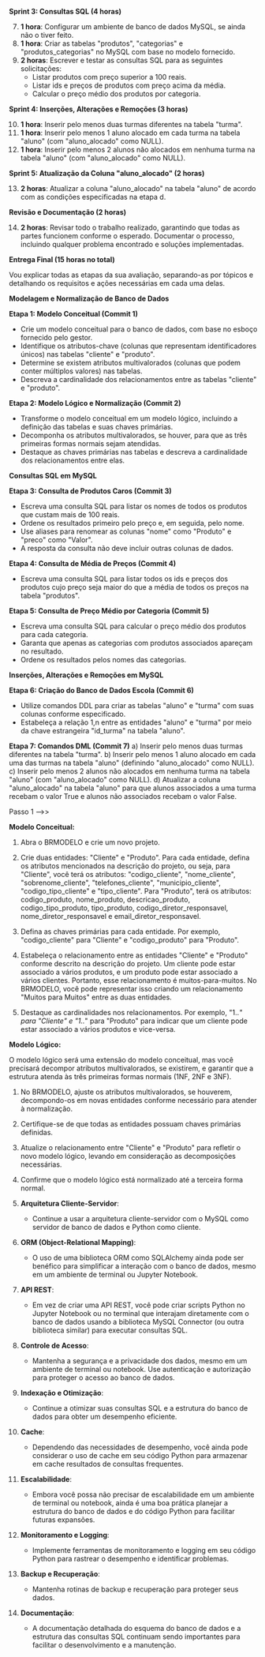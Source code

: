 
**Sprint 3: Consultas SQL (4 horas)**

7. **1 hora**: Configurar um ambiente de banco de dados MySQL, se ainda não o tiver feito.
8. **1 hora**: Criar as tabelas "produtos", "categorias" e "produtos_categorias" no MySQL com base no modelo fornecido.
9. **2 horas**: Escrever e testar as consultas SQL para as seguintes solicitações:
   - Listar produtos com preço superior a 100 reais.
   - Listar ids e preços de produtos com preço acima da média.
   - Calcular o preço médio dos produtos por categoria.
   
**Sprint 4: Inserções, Alterações e Remoções (3 horas)**

10. **1 hora**: Inserir pelo menos duas turmas diferentes na tabela "turma".
11. **1 hora**: Inserir pelo menos 1 aluno alocado em cada turma na tabela "aluno" (com "aluno_alocado" como NULL).
12. **1 hora**: Inserir pelo menos 2 alunos não alocados em nenhuma turma na tabela "aluno" (com "aluno_alocado" como NULL).

**Sprint 5: Atualização da Coluna "aluno_alocado" (2 horas)**

13. **2 horas**: Atualizar a coluna "aluno_alocado" na tabela "aluno" de acordo com as condições especificadas na etapa d.

**Revisão e Documentação (2 horas)**

14. **2 horas**: Revisar todo o trabalho realizado, garantindo que todas as partes funcionem conforme o esperado. Documentar o processo, incluindo qualquer problema encontrado e soluções implementadas.

**Entrega Final (15 horas no total)**

Vou explicar todas as etapas da sua avaliação, separando-as por tópicos e detalhando os requisitos e ações necessárias em cada uma delas.

**Modelagem e Normalização de Banco de Dados**

**Etapa 1: Modelo Conceitual (Commit 1)**
- Crie um modelo conceitual para o banco de dados, com base no esboço fornecido pelo gestor.
- Identifique os atributos-chave (colunas que representam identificadores únicos) nas tabelas "cliente" e "produto".
- Determine se existem atributos multivalorados (colunas que podem conter múltiplos valores) nas tabelas.
- Descreva a cardinalidade dos relacionamentos entre as tabelas "cliente" e "produto".

**Etapa 2: Modelo Lógico e Normalização (Commit 2)**
- Transforme o modelo conceitual em um modelo lógico, incluindo a definição das tabelas e suas chaves primárias.
- Decomponha os atributos multivalorados, se houver, para que as três primeiras formas normais sejam atendidas.
- Destaque as chaves primárias nas tabelas e descreva a cardinalidade dos relacionamentos entre elas.

**Consultas SQL em MySQL**

**Etapa 3: Consulta de Produtos Caros (Commit 3)**
- Escreva uma consulta SQL para listar os nomes de todos os produtos que custam mais de 100 reais.
- Ordene os resultados primeiro pelo preço e, em seguida, pelo nome.
- Use aliases para renomear as colunas "nome" como "Produto" e "preco" como "Valor".
- A resposta da consulta não deve incluir outras colunas de dados.

**Etapa 4: Consulta de Média de Preços (Commit 4)**
- Escreva uma consulta SQL para listar todos os ids e preços dos produtos cujo preço seja maior do que a média de todos os preços na tabela "produtos".

**Etapa 5: Consulta de Preço Médio por Categoria (Commit 5)**
- Escreva uma consulta SQL para calcular o preço médio dos produtos para cada categoria.
- Garanta que apenas as categorias com produtos associados apareçam no resultado.
- Ordene os resultados pelos nomes das categorias.

**Inserções, Alterações e Remoções em MySQL**

**Etapa 6: Criação do Banco de Dados Escola (Commit 6)**
- Utilize comandos DDL para criar as tabelas "aluno" e "turma" com suas colunas conforme especificado.
- Estabeleça a relação 1,n entre as entidades "aluno" e "turma" por meio da chave estrangeira "id_turma" na tabela "aluno".

**Etapa 7: Comandos DML (Commit 7)**
a) Inserir pelo menos duas turmas diferentes na tabela "turma".
b) Inserir pelo menos 1 aluno alocado em cada uma das turmas na tabela "aluno" (definindo "aluno_alocado" como NULL).
c) Inserir pelo menos 2 alunos não alocados em nenhuma turma na tabela "aluno" (com "aluno_alocado" como NULL).
d) Atualizar a coluna "aluno_alocado" na tabela "aluno" para que alunos associados a uma turma recebam o valor True e alunos não associados recebam o valor False.

Passo 1 -->>

**Modelo Conceitual:**

1. Abra o BRMODELO e crie um novo projeto.

2. Crie duas entidades: "Cliente" e "Produto". Para cada entidade, defina os atributos mencionados na descrição do projeto, ou seja, para "Cliente", você terá os atributos: "codigo_cliente", "nome_cliente", "sobrenome_cliente", "telefones_cliente", "municipio_cliente", "codigo_tipo_cliente" e "tipo_cliente". Para "Produto", terá os atributos: codigo_produto, nome_produto, descricao_produto, codigo_tipo_produto, tipo_produto, codigo_diretor_responsavel, nome_diretor_responsavel e email_diretor_responsavel.

3. Defina as chaves primárias para cada entidade. Por exemplo, "codigo_cliente" para "Cliente" e "codigo_produto" para "Produto".

4. Estabeleça o relacionamento entre as entidades "Cliente" e "Produto" conforme descrito na descrição do projeto. Um cliente pode estar associado a vários produtos, e um produto pode estar associado a vários clientes. Portanto, esse relacionamento é muitos-para-muitos. No BRMODELO, você pode representar isso criando um relacionamento "Muitos para Muitos" entre as duas entidades.

5. Destaque as cardinalidades nos relacionamentos. Por exemplo, "1..*" para "Cliente" e "1..*" para "Produto" para indicar que um cliente pode estar associado a vários produtos e vice-versa.

**Modelo Lógico:**

O modelo lógico será uma extensão do modelo conceitual, mas você precisará decompor atributos multivalorados, se existirem, e garantir que a estrutura atenda às três primeiras formas normais (1NF, 2NF e 3NF).

1. No BRMODELO, ajuste os atributos multivalorados, se houverem, decompondo-os em novas entidades conforme necessário para atender à normalização.

2. Certifique-se de que todas as entidades possuam chaves primárias definidas.

3. Atualize o relacionamento entre "Cliente" e "Produto" para refletir o novo modelo lógico, levando em consideração as decomposições necessárias.

4. Confirme que o modelo lógico está normalizado até a terceira forma normal.


1. **Arquitetura Cliente-Servidor**:
   - Continue a usar a arquitetura cliente-servidor com o MySQL como servidor de banco de dados e Python como cliente.

2. **ORM (Object-Relational Mapping)**:
   - O uso de uma biblioteca ORM como SQLAlchemy ainda pode ser benéfico para simplificar a interação com o banco de dados, mesmo em um ambiente de terminal ou Jupyter Notebook.

3. **API REST**:
   - Em vez de criar uma API REST, você pode criar scripts Python no Jupyter Notebook ou no terminal que interajam diretamente com o banco de dados usando a biblioteca MySQL Connector (ou outra biblioteca similar) para executar consultas SQL.

4. **Controle de Acesso**:
   - Mantenha a segurança e a privacidade dos dados, mesmo em um ambiente de terminal ou notebook. Use autenticação e autorização para proteger o acesso ao banco de dados.

5. **Indexação e Otimização**:
   - Continue a otimizar suas consultas SQL e a estrutura do banco de dados para obter um desempenho eficiente.

6. **Cache**:
   - Dependendo das necessidades de desempenho, você ainda pode considerar o uso de cache em seu código Python para armazenar em cache resultados de consultas frequentes.

7. **Escalabilidade**:
   - Embora você possa não precisar de escalabilidade em um ambiente de terminal ou notebook, ainda é uma boa prática planejar a estrutura do banco de dados e do código Python para facilitar futuras expansões.

8. **Monitoramento e Logging**:
   - Implemente ferramentas de monitoramento e logging em seu código Python para rastrear o desempenho e identificar problemas.

9. **Backup e Recuperação**:
   - Mantenha rotinas de backup e recuperação para proteger seus dados.

10. **Documentação**:
    - A documentação detalhada do esquema do banco de dados e a estrutura das consultas SQL continuam sendo importantes para facilitar o desenvolvimento e a manutenção.